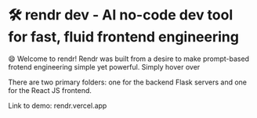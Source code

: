 # 🛠️ rendr dev - AI no-code dev tool for fast, fluid frontend engineering

😄 Welcome to rendr! Rendr was built from a desire to make prompt-based frotend engineering simple yet powerful. Simply hover over 

There are two primary folders: one for the backend Flask servers and one for the React JS frontend. 

Link to demo: rendr.vercel.app
